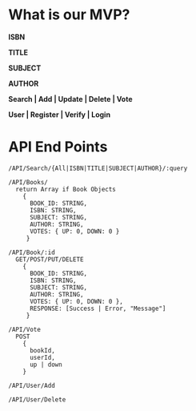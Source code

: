 # What is our MVP?

**ISBN**

**TITLE**

**SUBJECT**

**AUTHOR**

**Search | Add | Update | Delete | Vote**

**User | Register | Verify | Login**


# API End Points

```
/API/Search/{All|ISBN|TITLE|SUBJECT|AUTHOR}/:query
```
```
/API/Books/
  return Array if Book Objects
    {
      BOOK_ID: STRING,
      ISBN: STRING,
      SUBJECT: STRING,
      AUTHOR: STRING,
      VOTES: { UP: 0, DOWN: 0 }
     }
```
```
/API/Book/:id
  GET/POST/PUT/DELETE
    {
      BOOK_ID: STRING,
      ISBN: STRING,
      SUBJECT: STRING,
      AUTHOR: STRING,
      VOTES: { UP: 0, DOWN: 0 },
      RESPONSE: [Success | Error, "Message"]
     }
```
```
/API/Vote
  POST
    {
      bookId,
      userId,
      up | down
    }
```
```
/API/User/Add
```
```
/API/User/Delete
```
